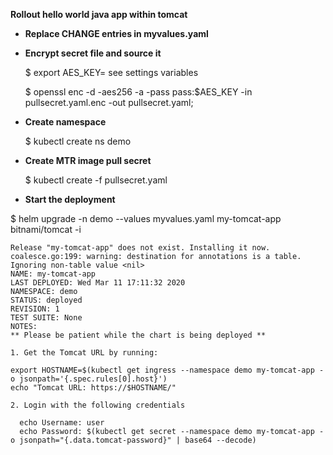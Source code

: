 **Rollout hello world java app within tomcat**

- **Replace CHANGE entries in myvalues.yaml**

- **Encrypt  secret file and source it**

    $ export AES_KEY= see settings variables

    $ openssl enc -d -aes256 -a -pass pass:$AES_KEY -in pullsecret.yaml.enc -out pullsecret.yaml;
    
- **Create namespace**

    $ kubectl create ns demo 

- **Create MTR image pull secret**

    $ kubectl create -f pullsecret.yaml

- **Start the deployment**

$ helm upgrade -n demo --values myvalues.yaml my-tomcat-app bitnami/tomcat -i

```
Release "my-tomcat-app" does not exist. Installing it now.
coalesce.go:199: warning: destination for annotations is a table. Ignoring non-table value <nil>
NAME: my-tomcat-app
LAST DEPLOYED: Wed Mar 11 17:11:32 2020
NAMESPACE: demo
STATUS: deployed
REVISION: 1
TEST SUITE: None
NOTES:
** Please be patient while the chart is being deployed **

1. Get the Tomcat URL by running:

export HOSTNAME=$(kubectl get ingress --namespace demo my-tomcat-app -o jsonpath='{.spec.rules[0].host}')
echo "Tomcat URL: https://$HOSTNAME/"

2. Login with the following credentials

  echo Username: user
  echo Password: $(kubectl get secret --namespace demo my-tomcat-app -o jsonpath="{.data.tomcat-password}" | base64 --decode)


```
